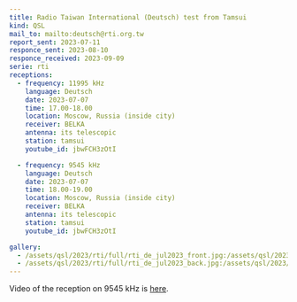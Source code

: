 ```yaml
---
title: Radio Taiwan International (Deutsch) test from Tamsui
kind: QSL
mail_to: mailto:deutsch@rti.org.tw
report_sent: 2023-07-11
responce_sent: 2023-08-10
responce_received: 2023-09-09
serie: rti
receptions:
  - frequency: 11995 kHz
    language: Deutsch
    date: 2023-07-07
    time: 17.00-18.00
    location: Moscow, Russia (inside city)
    receiver: BELKA
    antenna: its telescopic
    station: tamsui
    youtube_id: jbwFCH3zOtI

  - frequency: 9545 kHz
    language: Deutsch
    date: 2023-07-07
    time: 18.00-19.00
    location: Moscow, Russia (inside city)
    receiver: BELKA
    antenna: its telescopic
    station: tamsui
    youtube_id: jbwFCH3zOtI

gallery:
  - /assets/qsl/2023/rti/full/rti_de_jul2023_front.jpg:/assets/qsl/2023/rti/small/rti_de_jul2023_front.jpg
  - /assets/qsl/2023/rti/full/rti_de_jul2023_back.jpg:/assets/qsl/2023/rti/small/rti_de_jul2023_back.jpg
---
```


Video of the reception on 9545 kHz is
<a href="https://youtu.be/hwFVAV3WZYs">here</a>.
